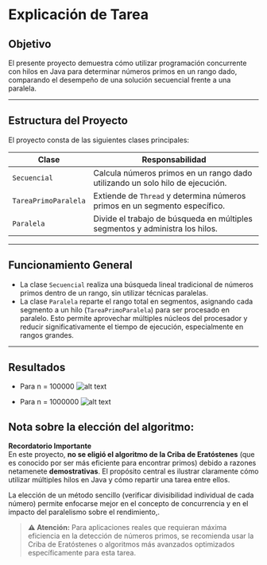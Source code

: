 #  Explicación de Tarea



## Objetivo 
El presente proyecto demuestra cómo utilizar programación concurrente con hilos en Java para determinar números primos en un rango dado, comparando el desempeño de una solución secuencial frente a una paralela.

---

## Estructura del Proyecto

El proyecto consta de las siguientes clases principales:

| Clase             | Responsabilidad                                                              |
|-------------------|------------------------------------------------------------------------------|
| `Secuencial`      | Calcula números primos en un rango dado utilizando un solo hilo de ejecución.|
| `TareaPrimoParalela`      | Extiende de `Thread` y determina números primos en un segmento específico.   |
| `Paralela`        | Divide el trabajo de búsqueda en múltiples segmentos y administra los hilos. |

---

## Funcionamiento General

- La clase `Secuencial` realiza una búsqueda lineal tradicional de números primos dentro de un rango, sin utilizar técnicas paralelas.
- La clase `Paralela` reparte el rango total en segmentos, asignando cada segmento a un hilo (`TareaPrimoParalela`) para ser procesado en paralelo. Esto permite aprovechar múltiples núcleos del procesador y reducir significativamente el tiempo de ejecución, especialmente en rangos grandes.


---

## Resultados

- Para n = 100000
  ![alt text](image.png)

- Para n = 1000000
![alt text](image-1.png)
## Nota sobre la elección del algoritmo:

**Recordatorio Importante**  
En este proyecto, **no se eligió el algoritmo de la Criba de Eratóstenes** (que es conocido por ser más eficiente para encontrar primos) debido a razones netamenete **demostrativas**. El propósito central es ilustrar claramente cómo utilizar múltiples hilos en Java y cómo repartir una tarea entre ellos.

La elección de un método sencillo (verificar divisibilidad individual de cada número) permite enfocarse mejor en el concepto de concurrencia y en el impacto del paralelismo sobre el rendimiento,.

> **⚠️ Atención:** Para aplicaciones reales que requieran máxima eficiencia en la detección de números primos, se recomienda usar la Criba de Eratóstenes o algoritmos más avanzados optimizados específicamente para esta tarea.

